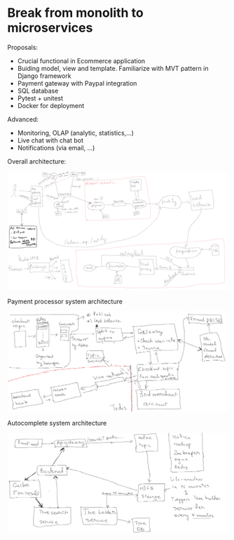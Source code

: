 # Break from monolith to microservices 

Proposals: 
+ Crucial functional in Ecommerce application 
+ Buiding model, view and template. Familiarize with MVT pattern in Django framework
+ Payment gateway with Paypal integration
+ SQL database
+ Pytest + unitest 
+ Docker for deployment

Advanced:
+ Monitoring, OLAP (analytic, statistics,...)
+ Live chat with chat bot 
+ Notifications (via email, ...)

Overall architecture:

![alt text](https://raw.githubusercontent.com/datnguyenzzz/E_commerce_django/auto_complete/assets/overall_architecture.png)

Payment processor system architecture 

![alt text](https://raw.githubusercontent.com/datnguyenzzz/E_commerce_django/auto_complete/assets/payment_service_provider_architecture.png)

Autocomplete system architecture 

![alt text](https://raw.githubusercontent.com/datnguyenzzz/E_commerce_django/auto_complete/assets/auto_complete.png)
